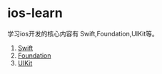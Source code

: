 # ios-learn
学习ios开发的核心内容有 Swift,Foundation,UIKit等。

1. [Swift](https://developer.apple.com/documentation/swift)
2. [Foundation](https://developer.apple.com/documentation/foundation)
3. [UIKit](./uikit/index.md)
